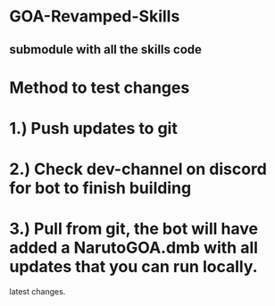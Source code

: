 # GOA-Revamped-Skills
submodule with all the skills code
---

# Method to test changes

# 1.) Push updates to git

# 2.) Check dev-channel on discord for bot to finish building

# 3.) Pull from git, the bot will have added a NarutoGOA.dmb with all updates that you can run locally.

latest changes.

